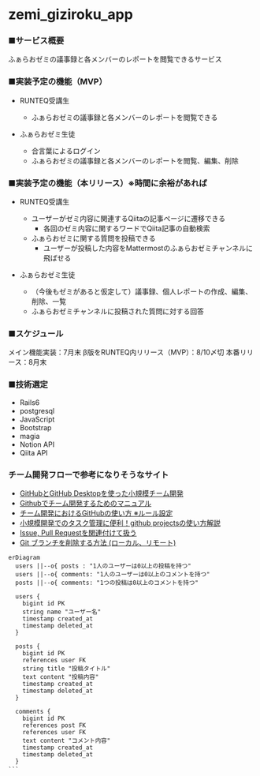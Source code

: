 # zemi_giziroku_app

### ■サービス概要
ふぁらおゼミの議事録と各メンバーのレポートを閲覧できるサービス

### ■実装予定の機能（MVP）
- RUNTEQ受講生
    - ふぁらおゼミの議事録と各メンバーのレポートを閲覧できる

- ふぁらおゼミ生徒
    - 合言葉によるログイン
    - ふぁらおゼミの議事録と各メンバーのレポートを閲覧、編集、削除

### ■実装予定の機能（本リリース）※時間に余裕があれば
- RUNTEQ受講生
    - ユーザーがゼミ内容に関連するQiitaの記事ページに遷移できる
        - 各回のゼミ内容に関するワードでQiita記事の自動検索
    - ふぁらおゼミに関する質問を投稿できる
        - ユーザーが投稿した内容をMattermostのふぁらおゼミチャンネルに飛ばせる
        
- ふぁらおゼミ生徒
	- （今後もゼミがあると仮定して）議事録、個人レポートの作成、編集、削除、一覧
	- ふぁらおゼミチャンネルに投稿された質問に対する回答

### ■スケジュール
メイン機能実装：7月末
β版をRUNTEQ内リリース（MVP）：8/10〆切
本番リリース：8月末

### ■技術選定
- Rails6
- postgresql
- JavaScript
- Bootstrap
- magia
- Notion API
- Qiita API


### チーム開発フローで参考になりそうなサイト
- [GitHubとGitHub Desktopを使った小規模チーム開発](https://am1tanaka.hatenablog.com/entry/2015/11/06/130120)
- [Githubでチーム開発するためのマニュアル](https://qiita.com/siida36/items/880d92559af9bd245c34)
- [チーム開発におけるGitHubの使い方 ※ルール設定](https://zenn.dev/ynakashi/articles/0c353cebd34bd6)
- [小規模開発でのタスク管理に便利！github projectsの使い方解説](https://gattino.jp/github-projects/)
- [Issue, Pull Requestを関連付けて扱う](https://qiita.com/kodai_0122/items/18f7faa80f0302244c51)
- [Git ブランチを削除する方法 (ローカル、リモート)](https://www.freecodecamp.org/japanese/news/how-to-delete-a-git-branch-both-locally-and-remotely/)


```mermaid　
erDiagram
  users ||--o{ posts : "1人のユーザーは0以上の投稿を持つ"
  users ||--o{ comments: "1人のユーザーは0以上のコメントを持つ"
  posts ||--o{ comments: "1つの投稿は0以上のコメントを持つ"

  users {
    bigint id PK
    string name "ユーザー名"
    timestamp created_at
    timestamp deleted_at
  }

  posts {
    bigint id PK
    references user FK
    string title "投稿タイトル"
    text content "投稿内容"
    timestamp created_at
    timestamp deleted_at
  }

  comments {
    bigint id PK
    references post FK
    references user FK
    text content "コメント内容"
    timestamp created_at
    timestamp deleted_at
  }
```　
